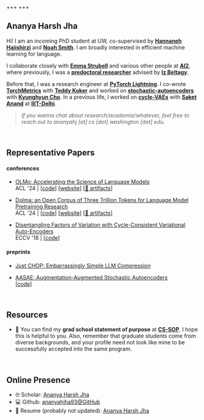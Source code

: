 +++
+++

## Ananya Harsh Jha

<!-- Hi! I am a first-year PhD student at UW, co-supervised by [**Hannaneh Hajishirzi**](https://homes.cs.washington.edu/~hannaneh/) and [**Noah Smith**](https://nasmith.github.io/).
I am a member of the [**H2Lab**](https://h2lab.cs.washington.edu/) and [**Noah's Ark**](https://noahs-ark.github.io/). \
I am broadly interested in efficient machine learning for language.<br /> -->

Hi! I am an incoming PhD student at UW, co-supervised by [**Hannaneh Hajishirzi**](https://homes.cs.washington.edu/~hannaneh/) and [**Noah Smith**](https://nasmith.github.io/).
I am broadly interested in efficient machine learning for language.<br />

I collaborate closely with [**Emma Strubell**](https://strubell.github.io/) and various other people at [**AI2**](https://allenai.org/), where previously, I was a [**predoctoral researcher**](https://allenai.org/predoctoral-young-investigators) advised by [**Iz Beltagy**](https://beltagy.net/).<br />

Before that, I was a research engineer at [**PyTorch Lightning**](https://github.com/Lightning-AI/lightning). I co-wrote [**TorchMetrics**](https://github.com/Lightning-AI/torchmetrics) with [**Teddy Koker**](https://teddykoker.com/) and worked on [**stochastic-autoencoders**](https://arxiv.org/pdf/2107.12329.pdf) with [**Kyunghyun Cho**](https://www.kyunghyuncho.me/).
In a previous life, I worked on [**cycle-VAEs**](https://openaccess.thecvf.com/content_ECCV_2018/papers/Ananya_Harsh_Jha_Disentangling_Factors_of_ECCV_2018_paper.pdf) with [**Saket Anand**](https://faculty.iiitd.ac.in/~anands/) at [**IIIT-Delhi**](https://iiitd.ac.in/).<br />

> *If you wanna chat about research/academia/whatever, feel free to reach out to ananyahj [at] cs [dot] washington [dot] edu.*

<br />

## Representative Papers

#### conferences

- [OLMo: Accelerating the Science of Language Models](https://arxiv.org/pdf/2402.00838) \
  ACL '24 | [[code](https://github.com/allenai/OLMo)] [[website](https://allenai.org/olmo)] [[🤗 artifacts](https://huggingface.co/allenai/OLMo-7B)]

- [Dolma: an Open Corpus of Three Trillion Tokens for Language Model Pretraining Research](https://arxiv.org/pdf/2402.00159) \
  ACL '24 | [[code](https://github.com/allenai/dolma)] [[website](https://allenai.org/olmo)] [[🤗 artifacts](https://huggingface.co/datasets/allenai/dolma)]

- [Disentangling Factors of Variation with Cycle-Consistent Variational Auto-Encoders](https://openaccess.thecvf.com/content_ECCV_2018/papers/Ananya_Harsh_Jha_Disentangling_Factors_of_ECCV_2018_paper.pdf) \
  ECCV '18 | [[code](https://github.com/ananyahjha93/cycle-consistent-vae)]

<!-- - [Disentangling Factors of Variation with Cycle-Consistent Variational Auto-Encoders](https://openaccess.thecvf.com/content_ECCV_2018/papers/Ananya_Harsh_Jha_Disentangling_Factors_of_ECCV_2018_paper.pdf) \
  ECCV 2018 | [[code](github.com/ananyahjha93)] [[demo](github.com/ananyahjha93)] [[slides](github.com/ananyahjha93)] [[talk](github.com/ananyahjha93)] [[website](github.com/ananyahjha93)] [[🤗 artifacts](github.com/ananyahjha93)] -->

#### preprints

- [Just CHOP: Embarrassingly Simple LLM Compression](https://arxiv.org/pdf/2305.14864v3)

- [AASAE: Augmentation-Augmented Stochastic Autoencoders](https://arxiv.org/pdf/2107.12329) \
  [[code](https://github.com/Lightning-Universe/paper-AAVAE)]

<br />

## Resources

- 📜 You can find my **grad school statement of purpose** at [**CS-SOP**](https://cs-sop.notion.site/CS-PhD-Statements-of-Purpose-df39955313834889b7ac5411c37b958d?p=2dda63bcbc8a4650bf41845f08dbb666&pm=s).
I hope this is helpful to you. Also, remember that graduate students come from diverse backgrounds, and your profile need not look like mine to be successfully accepted into the same program.

<br />

## Online Presence

- 🤓 Scholar: [Ananya Harsh Jha](https://scholar.google.com/citations?user=USRgM88AAAAJ&hl=en)
- 💻 Github: [ananyahjha93@GitHub](https://github.com/ananyahjha93)
- 📄 Resume (probably not updated): [Ananya Harsh Jha](resume/resume_ananya.pdf)